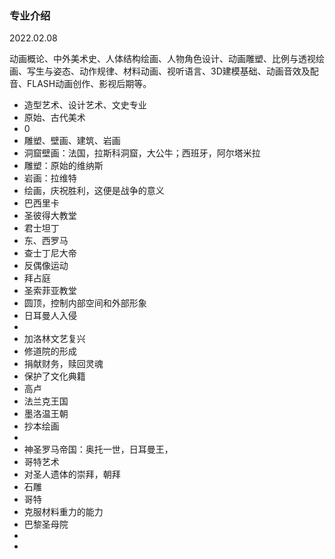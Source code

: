 ### 专业介绍  

2022.02.08

动画概论、中外美术史、人体结构绘画、人物角色设计、动画雕塑、比例与透视绘画、写生与姿态、动作规律、材料动画、视听语言、3D建模基础、动画音效及配音、FLASH动画创作、影视后期等。
- 造型艺术、设计艺术、文史专业  
- 原始、古代美术  
- 0
- 雕塑、壁画、建筑、岩画  
- 洞窟壁画：法国，拉斯科洞窟，大公牛；西班牙，阿尔塔米拉  
- 雕塑：原始的维纳斯  
- 岩画：拉维特  
- 绘画，庆祝胜利，这便是战争的意义  
-  巴西里卡  
-  圣彼得大教堂  
-  君士坦丁  
-  东、西罗马  
-  查士丁尼大帝  
-  反偶像运动  
-  拜占庭  
-  圣索菲亚教堂  
-  圆顶，控制内部空间和外部形象  
- 日耳曼人入侵
- 
- 加洛林文艺复兴  
- 修道院的形成  
- 捐献财务，赎回灵魂  
- 保护了文化典籍  
- 高卢  
- 法兰克王国  
- 墨洛温王朝  
- 抄本绘画  
-   
- 神圣罗马帝国：奥托一世，日耳曼王，
- 哥特艺术  
- 对圣人遗体的崇拜，朝拜  
- 石雕  
- 哥特  
- 克服材料重力的能力  
- 巴黎圣母院   
- 
- 
